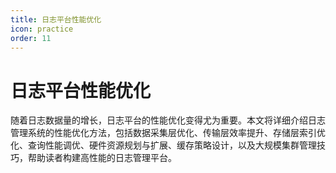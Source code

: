 ```yaml
---
title: 日志平台性能优化
icon: practice
order: 11
---
```


# 日志平台性能优化

随着日志数据量的增长，日志平台的性能优化变得尤为重要。本文将详细介绍日志管理系统的性能优化方法，包括数据采集层优化、传输层效率提升、存储层索引优化、查询性能调优、硬件资源规划与扩展、缓存策略设计，以及大规模集群管理技巧，帮助读者构建高性能的日志管理平台。
